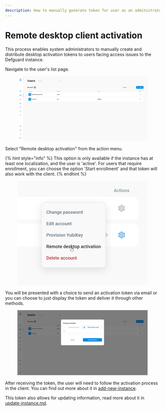 ```yaml
---
description: How to manually generate token for user as an administrator.
---
```


# Remote desktop client activation

This process enables system administrators to manually create and distribute desktop activation tokens to users facing access issues to the Defguard instance.

Navigate to the user's list page.

<figure><img src="../.gitbook/assets/image (1).png" alt=""><figcaption></figcaption></figure>

Select "Remote desktop activation" from the action menu.

{% hint style="info" %}
This option is only available if the instance has at least one localization, and the user is 'active'. For users that require enrollment, you can choose the option 'Start enrollment' and that token will also work with the client.&#x20;
{% endhint %}

<figure><img src="../.gitbook/assets/image (2).png" alt=""><figcaption></figcaption></figure>

You will be presented with a choice to send an activation token via email or you can choose to just display the token and deliver it through other methods.

<figure><img src="../.gitbook/assets/image (3).png" alt=""><figcaption></figcaption></figure>

After receiving the token, the user will need to follow the activation process in the client. You can find out more about it in [add-new-instance](configuring-vpn/add-new-instance/ "mention").

This token also allows for updating information, read more about it in [update-instance.md](configuring-vpn/add-new-instance/update-instance.md "mention").
